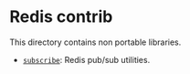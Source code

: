 # Redis contrib

This directory contains non portable libraries.

- [`subscribe`](subscribe): Redis pub/sub utilities.
